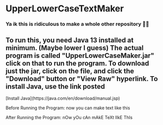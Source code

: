 # UpperLowerCaseTextMaker
<h3>Ya ik this is ridiculous to make a whole other repository 🤷‍♂️</h3>

<h2>To run this, you need Java 13 installed at minimum. (Maybe lower I guess) The actual program is called "UpperLowerCaseMaker.jar" click on that to run the program. To download just the jar, click on the file, and click the "Download" button or "View Raw" hyperlink. To install Java, use the link posted</h2>
[Install Java](https://java.com/en/download/manual.jsp)


Before Running the Program:
now you can make text like this

After Running the Program:
nOw yOu cAn mAkE TeXt lIkE ThIs

